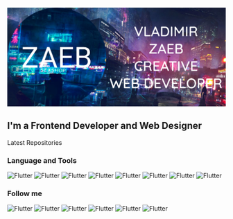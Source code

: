 [![Header](https://github.com/zaebbb/zaebbb/blob/main/assets/header.png?raw=true)](https://zaebbb.github.io/Zaeb-Official/index.html)

## I'm a Frontend Developer and Web Designer

Latest Repositories

### Language and Tools
![Flutter](https://img.shields.io/badge/-JavaScript-002649?style=for-the-badge&logo=javascript)
![Flutter](https://img.shields.io/badge/-HTML-002649?style=for-the-badge&logo=HTML)
![Flutter](https://img.shields.io/badge/-CSS-002649?style=for-the-badge&logo=CSS)
![Flutter](https://img.shields.io/badge/-SQL-002649?style=for-the-badge&logo=mysql)
![Flutter](https://img.shields.io/badge/-PHP-002649?style=for-the-badge&logo=PHP)
![Flutter](https://img.shields.io/badge/-React-002649?style=for-the-badge&logo=react)
![Flutter](https://img.shields.io/badge/-Bootstrap-002649?style=for-the-badge&logo=bootstrap)
![Flutter](https://img.shields.io/badge/-Wordpress-002649?style=for-the-badge&logo=wordpress)

### Follow me
![Flutter](https://img.shields.io/badge/-VKontakte-002649?style=for-the-badge&logo=vk)
![Flutter](https://img.shields.io/badge/-Instagram-002649?style=for-the-badge&logo=instagram)
![Flutter](https://img.shields.io/badge/-Linkedin-002649?style=for-the-badge&logo=linkedin)
![Flutter](https://img.shields.io/badge/-Telegram-002649?style=for-the-badge&logo=telegram)
![Flutter](https://img.shields.io/badge/-Twitter-002649?style=for-the-badge&logo=twitter)
![Flutter](https://img.shields.io/badge/-Facebook-002649?style=for-the-badge&logo=facobook)

